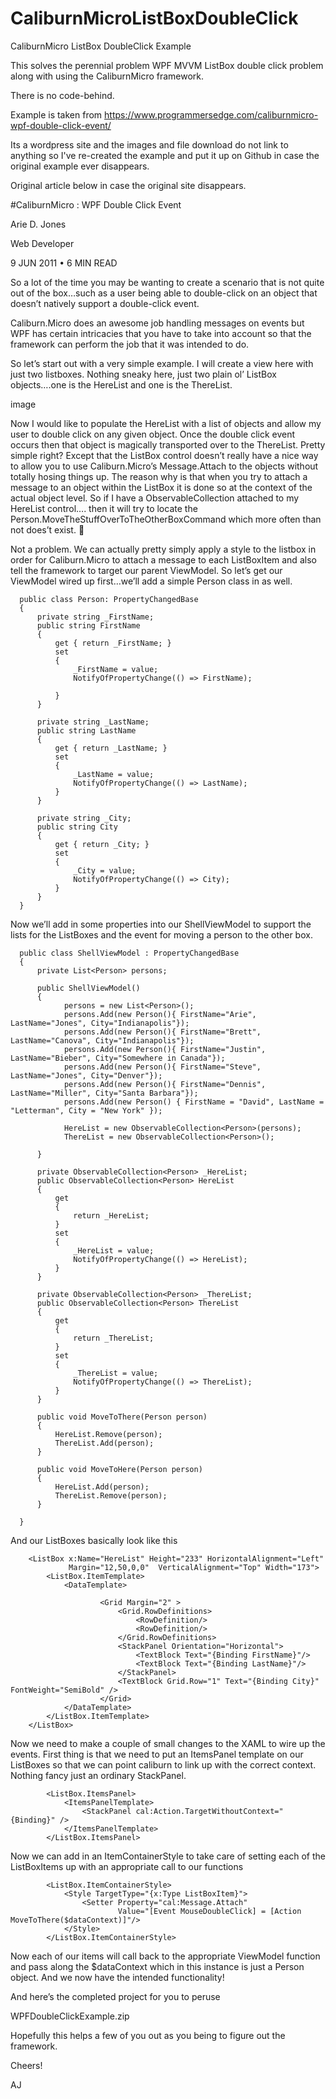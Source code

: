 # CaliburnMicroListBoxDoubleClick
CaliburnMicro ListBox DoubleClick Example

This solves the perennial problem WPF MVVM ListBox double click problem along with using the CaliburnMicro framework.

There is no code-behind.

Example is taken from https://www.programmersedge.com/caliburnmicro-wpf-double-click-event/

Its a wordpress site and the images and file download do not link to anything so I've re-created the example and put it up on Github in case the original example ever disappears.


Original article below in case the original site disappears.

#CaliburnMicro : WPF Double Click Event

Arie D. Jones

Web Developer

9 JUN 2011 • 6 MIN READ

So a lot of the time you may be wanting to create a scenario that is not quite out of the box…such as a user being able to double-click on an object that doesn’t natively support a double-click event.

Caliburn.Micro does an awesome job handling messages on events but WPF has certain intricacies that  you have to take into account so that the framework can perform the job that it was intended to do.

So let’s start out with a very simple example. I will create a view here with just two listboxes. Nothing sneaky here, just two plain ol’ ListBox objects….one is the HereList and one is the ThereList.

image

Now I would like to populate the HereList with a list of objects and allow my user to double click on any given object. Once the double click event occurs then that object is magically transported over to the ThereList. Pretty simple right? Except that the ListBox control doesn’t really have a nice way to allow you to use Caliburn.Micro’s Message.Attach to the objects without totally hosing things up. The reason why is that when you try to attach a message to an object within the ListBox it is done so at the context of the actual object level. So if I have a ObservableCollection<Person> attached to my HereList control…. then it will try to locate the Person.MoveTheStuffOverToTheOtherBoxCommand which more often than not does’t exist.  🙁

Not a problem. We can actually pretty simply apply a style to the listbox in order for Caliburn.Micro to attach a message to each ListBoxItem and also tell the framework to target our parent ViewModel. So let’s get our ViewModel wired up first…we’ll add a simple Person class in as well.

      public class Person: PropertyChangedBase
      {
          private string _FirstName;
          public string FirstName
          {
              get { return _FirstName; }
              set
              {
                  _FirstName = value;
                  NotifyOfPropertyChange(() => FirstName);
                  
              }
          }
   
          private string _LastName;
          public string LastName
          {
              get { return _LastName; }
              set
              {
                  _LastName = value;
                  NotifyOfPropertyChange(() => LastName);
              }
          }
   
          private string _City;
          public string City
          {
              get { return _City; }
              set
              {
                  _City = value;
                  NotifyOfPropertyChange(() => City);
              }
          }
      }
 

Now we’ll add in some properties into our ShellViewModel to support the lists for the ListBoxes and the event for moving a person to the other box.

      public class ShellViewModel : PropertyChangedBase
      {
          private List<Person> persons;
   
          public ShellViewModel()
          {
                persons = new List<Person>();
                persons.Add(new Person(){ FirstName="Arie", LastName="Jones", City="Indianapolis"});
                persons.Add(new Person(){ FirstName="Brett", LastName="Canova", City="Indianapolis"});
                persons.Add(new Person(){ FirstName="Justin", LastName="Bieber", City="Somewhere in Canada"});
                persons.Add(new Person(){ FirstName="Steve", LastName="Jones", City="Denver"});
                persons.Add(new Person(){ FirstName="Dennis", LastName="Miller", City="Santa Barbara"});
                persons.Add(new Person() { FirstName = "David", LastName = "Letterman", City = "New York" });
   
                HereList = new ObservableCollection<Person>(persons);
                ThereList = new ObservableCollection<Person>();
   
          }
   
          private ObservableCollection<Person> _HereList;
          public ObservableCollection<Person> HereList
          {
              get
              {
                  return _HereList;
              }
              set
              {
                  _HereList = value;
                  NotifyOfPropertyChange(() => HereList);
              }
          }
   
          private ObservableCollection<Person> _ThereList;
          public ObservableCollection<Person> ThereList
          {
              get
              {
                  return _ThereList;
              }
              set
              {
                  _ThereList = value;
                  NotifyOfPropertyChange(() => ThereList);
              }
          }
   
          public void MoveToThere(Person person)
          {
              HereList.Remove(person);
              ThereList.Add(person);
          }
   
          public void MoveToHere(Person person)
          {
              HereList.Add(person);
              ThereList.Remove(person);
          }
   
      }
 

And our ListBoxes basically look like this

        <ListBox x:Name="HereList" Height="233" HorizontalAlignment="Left" 
                 Margin="12,50,0,0"  VerticalAlignment="Top" Width="173">
            <ListBox.ItemTemplate>
                <DataTemplate>
 
                        <Grid Margin="2" >
                            <Grid.RowDefinitions>
                                <RowDefinition/>
                                <RowDefinition/>
                            </Grid.RowDefinitions>
                            <StackPanel Orientation="Horizontal">
                                <TextBlock Text="{Binding FirstName}"/>
                                <TextBlock Text="{Binding LastName}"/>
                            </StackPanel>
                            <TextBlock Grid.Row="1" Text="{Binding City}" FontWeight="SemiBold" />
                        </Grid>
                </DataTemplate>
            </ListBox.ItemTemplate>
        </ListBox>

Now we need to make a couple of small changes to the XAML to wire up the events. First thing is that we need to put an ItemsPanel template on our ListBoxes so that we can point caliburn to link up with the correct context. Nothing fancy just an ordinary StackPanel.

            <ListBox.ItemsPanel>
                <ItemsPanelTemplate>
                    <StackPanel cal:Action.TargetWithoutContext="{Binding}" />
                </ItemsPanelTemplate>
            </ListBox.ItemsPanel>
 

Now we can add in an ItemContainerStyle to take care of setting each of the ListBoxItems up with an appropriate call to our functions

            <ListBox.ItemContainerStyle>
                <Style TargetType="{x:Type ListBoxItem}">
                    <Setter Property="cal:Message.Attach" 
                            Value="[Event MouseDoubleClick] = [Action MoveToThere($dataContext)]"/>
                </Style>
            </ListBox.ItemContainerStyle>
 
Now each of our items will call back to the appropriate ViewModel function and pass along the $dataContext which in this instance is just a Person object. And we now have the intended functionality!



And here’s the completed project for you to peruse

WPFDoubleClickExample.zip

Hopefully this helps a few of you out as you being to figure out the framework.

Cheers!

AJ
